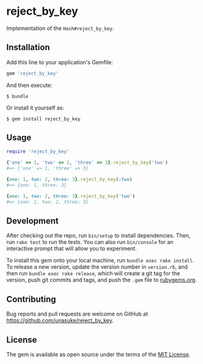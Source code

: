 # reject_by_key

Implementation of the `Hash#reject_by_key`.

## Installation

Add this line to your application's Gemfile:

```ruby
gem 'reject_by_key'
```

And then execute:

    $ bundle

Or install it yourself as:

    $ gem install reject_by_key

## Usage

```ruby
require 'reject_by_key'

{'one' => 1, 'two' => 2, 'three' => 3}.reject_by_key('two')
#=> {'one' => 1, 'three' => 3}

{one: 1, two: 2, three: 3}.reject_by_key(:two)
#=> {one: 1, three: 3}

{one: 1, two: 2, three: 3}.reject_by_key('two')
#=> {one: 1, two: 2, three: 3}
```

## Development

After checking out the repo, run `bin/setup` to install dependencies. Then, run `rake test` to run the tests. You can also run `bin/console` for an interactive prompt that will allow you to experiment.

To install this gem onto your local machine, run `bundle exec rake install`. To release a new version, update the version number in `version.rb`, and then run `bundle exec rake release`, which will create a git tag for the version, push git commits and tags, and push the `.gem` file to [rubygems.org](https://rubygems.org).

## Contributing

Bug reports and pull requests are welcome on GitHub at https://github.com/unasuke/reject_by_key.


## License

The gem is available as open source under the terms of the [MIT License](http://opensource.org/licenses/MIT).


